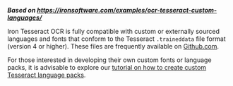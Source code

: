***Based on <https://ironsoftware.com/examples/ocr-tesseract-custom-languages/>***

Iron Tesseract OCR is fully compatible with custom or externally sourced languages and fonts that conform to the Tesseract `.traineddata` file format (version 4 or higher). These files are frequently available on [Github.com](https://github.com).

For those interested in developing their own custom fonts or language packs, it is advisable to explore our [tutorial on how to create custom Tesseract language packs](https://ironsoftware.com/csharp/ocr/troubleshooting/custom-ocr-language-packs/).